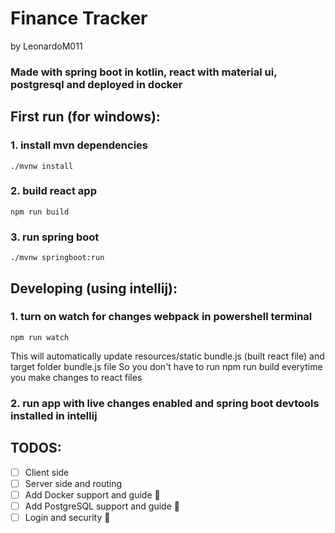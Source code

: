 # Finance Tracker
by LeonardoM011

### Made with spring boot in kotlin, react with material ui, postgresql and deployed in docker

## First run (for windows):
### 1. install mvn dependencies
```
./mvnw install
```
### 2. build react app
```
npm run build
```
### 3. run spring boot
```
./mvnw springboot:run
```
## Developing (using intellij):  
### 1. turn on watch for changes webpack in powershell terminal
```
npm run watch
```
This will automatically update resources/static bundle.js (built react file) and target folder bundle.js file
So you don't have to run npm run build everytime you make changes to react files
### 2. run app with live changes enabled and spring boot devtools installed in intellij

## TODOS:
- [ ] Client side
- [ ] Server side and routing
- [ ] Add Docker support and guide 🐋
- [ ] Add PostgreSQL support and guide 🐘
- [ ] Login and security 🔐